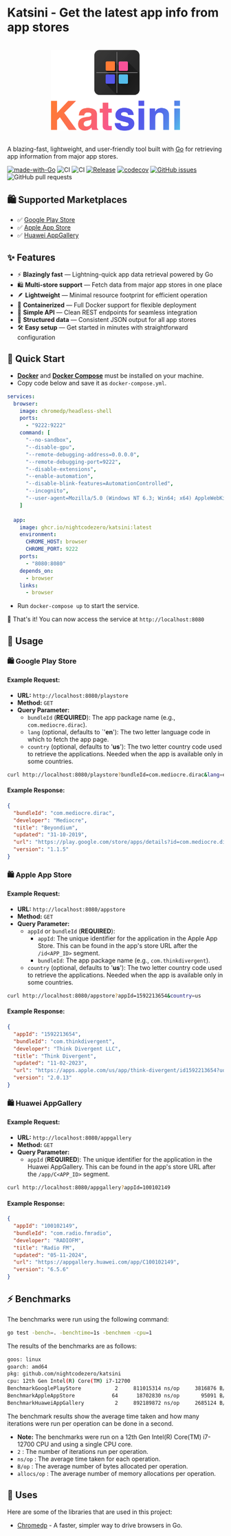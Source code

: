# Katsini - Get the latest app info from app stores
<br />
<div align="center">
    <img src=".github/assets/logo.png" width="300">
    <br /><br />
</div>
<p>A blazing-fast, lightweight, and user-friendly tool built with <a href="https://golang.org">Go</a> for retrieving app information from major app stores.</p>

[![made-with-Go](https://img.shields.io/badge/Made%20with-Go-blue)](https://go.dev/)
![CI](https://github.com/nightcodezero/katsini/actions/workflows/build-and-test.yml/badge.svg)
![CI](https://github.com/nightcodezero/katsini/actions/workflows/release.yml/badge.svg)
[![Release](https://img.shields.io/github/release/nightcodezero/katsini.svg?style=flat-square)](https://github.com/nightcodezero/katsini/releases)
[![codecov](https://codecov.io/gh/nightcodezero/katsini/graph/badge.svg?token=lk4yMGVBOK)](https://codecov.io/gh/nightcodezero/katsini)
[![GitHub issues](https://img.shields.io/github/issues/nightcodezero/katsini)](https://github.com/nightcodezero/katsini/issues)
![GitHub pull requests](https://img.shields.io/github/issues-pr/nightcodezero/katsini?color=blue&style=flat-square)

## 🛍️ Supported Marketplaces
- ✅ [Google Play Store](https://play.google.com/store)
- ✅ [Apple App Store](https://apps.apple.com)
- ✅ [Huawei AppGallery](https://appgallery.huawei.com)

## ✨ Features
- ⚡️ **Blazingly fast** — Lightning-quick app data retrieval powered by Go
- 🛍️ **Multi-store support** — Fetch data from major app stores in one place
- 🪶 **Lightweight** — Minimal resource footprint for efficient operation
- 🐳 **Containerized** — Full Docker support for flexible deployment
- 🔌 **Simple API** — Clean REST endpoints for seamless integration
- 📝 **Structured data** — Consistent JSON output for all app stores
- 🛠️ **Easy setup** — Get started in minutes with straightforward configuration

## 🐳 Quick Start
- **[Docker](https://docs.docker.com/engine/install/)** and **[Docker Compose](https://docs.docker.com/compose/install/)** must be installed on your machine.
- Copy code below and save it as `docker-compose.yml`.
```yaml
services:
  browser:
    image: chromedp/headless-shell
    ports:
      - "9222:9222"
    command: [
      "--no-sandbox",
      "--disable-gpu",
      "--remote-debugging-address=0.0.0.0",
      "--remote-debugging-port=9222",
      "--disable-extensions",
      "--enable-automation",
      "--disable-blink-features=AutomationControlled",
      "--incognito",
      "--user-agent=Mozilla/5.0 (Windows NT 6.3; Win64; x64) AppleWebKit/537.36 (KHTML, like Gecko) Chrome/73.0.3683.103 Safari/537.36"
    ]

  app:
    image: ghcr.io/nightcodezero/katsini:latest
    environment:
      CHROME_HOST: browser
      CHROME_PORT: 9222
    ports:
      - "8080:8080"
    depends_on:
      - browser
    links:
      - browser
```
- Run `docker-compose up` to start the service.

🎉 That's it! You can now access the service at `http://localhost:8080`

## 📖 Usage

### 🛍️ Google Play Store
#### Example Request:
- **URL:** `http://localhost:8080/playstore`
- **Method:** `GET`
- **Query Parameter:**
    - `bundleId` (**REQUIRED**): The app package name (e.g., `com.mediocre.dirac`).
    - `lang` (optional, defaults to `'**en**'): The two letter language code in which to fetch the app page.
    - `country` (optional, defaults to '**us**'): The two letter country code used to retrieve the applications. Needed when the app is available only in some countries.
```bash
curl http://localhost:8080/playstore?bundleId=com.mediocre.dirac&lang=en&country=us
```
#### Example Response:
```json
{
  "bundleId": "com.mediocre.dirac",
  "developer": "Mediocre",
  "title": "Beyondium",
  "updated": "31-10-2019",
  "url": "https://play.google.com/store/apps/details?id=com.mediocre.dirac&hl=en&gl=us",
  "version": "1.1.5"
}
```

### 🛍️ Apple App Store
#### Example Request:
- **URL:** `http://localhost:8080/appstore`
- **Method:** `GET`
- **Query Parameter:**
    - `appId` or `bundleId` (**REQUIRED**): 
      - `appId`: The unique identifier for the application in the Apple App Store. This can be found in the app's store URL after the `/id<APP_ID>` segment.
      - `bundleId`: The app package name (e.g., `com.thinkdivergent`).
    - `country` (optional, defaults to '**us**'): The two letter country code used to retrieve the applications. Needed when the app is available only in some countries.
```bash
curl http://localhost:8080/appstore?appId=1592213654&country=us
```
#### Example Response:
```json
{
  "appId": "1592213654",
  "bundleId": "com.thinkdivergent",
  "developer": "Think Divergent LLC",
  "title": "Think Divergent",
  "updated": "11-02-2023",
  "url": "https://apps.apple.com/us/app/think-divergent/id1592213654?uo=4",
  "version": "2.0.13"
}
```

### 🛍️ Huawei AppGallery
#### Example Request:
- **URL:** `http://localhost:8080/appgallery`
- **Method:** `GET`
- **Query Parameter:**
    - `appId` (**REQUIRED**): The unique identifier for the application in the Huawei AppGallery. This can be found in the app's store URL after the `/app/C<APP_ID>` segment.
```bash
curl http://localhost:8080/appgallery?appId=100102149
```
#### Example Response:
```json
{
  "appId": "100102149",
  "bundleId": "com.radio.fmradio",
  "developer": "RADIOFM",
  "title": "Radio FM",
  "updated": "05-11-2024",
  "url": "https://appgallery.huawei.com/app/C100102149",
  "version": "6.5.6"
}
```

## ⚡ Benchmarks
The benchmarks were run using the following command:
```bash
go test -bench=. -benchtime=1s -benchmem -cpu=1
```
The results of the benchmarks are as follows:
```bash
goos: linux
goarch: amd64
pkg: github.com/nightcodezero/katsini
cpu: 12th Gen Intel(R) Core(TM) i7-12700
BenchmarkGooglePlayStore  	       2	 811015314 ns/op	 3816876 B/op	   21807 allocs/op
BenchmarkAppleAppStore    	      64	  18702830 ns/op	   95091 B/op	     163 allocs/op
BenchmarkHuaweiAppGallery 	       2	 892189872 ns/op	 2685124 B/op	   15531 allocs/op
```
The benchmark results show the average time taken and how many iterations were run per operation can be done in a second.
- **Note:** The benchmarks were run on a 12th Gen Intel(R) Core(TM) i7-12700 CPU and using a single CPU core.
-  `2` : The number of iterations run per operation.
- `ns/op` : The average time taken for each operation.
- `B/op` : The average number of bytes allocated per operation.
- `allocs/op` : The average number of memory allocations per operation.

## 🔋 Uses
Here are some of the libraries that are used in this project:
- [Chromedp](https://github.com/chromedp/chromedp) - A faster, simpler way to drive browsers in Go.